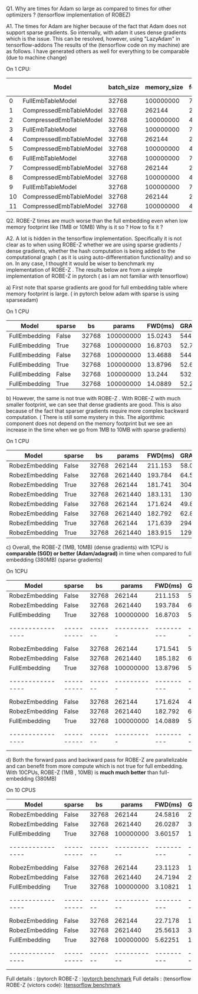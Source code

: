 Q1. Why are times for Adam so large as compared to times for other optimizers ? (tensorflow implementation of ROBEZ)

A1. The times for Adam are higher because of the fact that Adam does not support sparse gradients. So internally, with adam it uses dense gradients which is the issue. This can be resolved, however, using "LazyAdam" in tensorflow-addons The results of the (tensorflow code on my machine) are as follows. I have generated others as well for everything to be comparable (due to machine change)

On 1 CPU:


|    | Model                   |   batch_size |   memory_size |   forward_pass_ms |   gradient_computation_ms |   backward_pass_ms |   total_time_ms | model size   | optimizer   |
|----|-------------------------|--------------|---------------|-------------------|---------------------------|--------------------|-----------------|--------------|-------------|
|  0 | FullEmbTableModel       |        32768 |     100000000 |           77.2054 |                   81.8065 |            45.5938 |         204.606 | 381.5MB      | Adagrad     |
|  1 | CompressedEmbTableModel |        32768 |        262144 |          233.401  |                   80.7942 |           410.733  |         724.929 | 1.0MB        | Adagrad     |
|  2 | CompressedEmbTableModel |        32768 |     100000000 |          446.341  |                   82.189  |           885.563  |        1414.09  | 381.5MB      | Adagrad     |
|  3 | FullEmbTableModel       |        32768 |     100000000 |           73.0547 |                   80.1771 |            26.6799 |         179.912 | 381.5MB      | SGD         |
|  4 | CompressedEmbTableModel |        32768 |        262144 |          215.347  |                   81.4808 |           103.259  |         400.086 | 1.0MB        | SGD         |
|  5 | CompressedEmbTableModel |        32768 |     100000000 |          442.105  |                   84.0363 |           491.807  |        1017.95  | 381.5MB      | SGD         |
|  6 | FullEmbTableModel       |        32768 |     100000000 |           75.8073 |                   79.6531 |          1649.96   |        1805.42  | 381.5MB      | Adam        |
|  7 | CompressedEmbTableModel |        32768 |        262144 |          253.079  |                   79.3205 |           414.615  |         747.014 | 1.0MB        | Adam        |
|  8 | CompressedEmbTableModel |        32768 |     100000000 |          465.756  |                   80.9117 |          3203.01   |        3749.68  | 381.5MB      | Adam        |
|  9 | FullEmbTableModel       |        32768 |     100000000 |           72.7418 |                   77.6243 |            91.5522 |         241.918 | 381.5MB      | LazyAdam    |
| 10 | CompressedEmbTableModel |        32768 |        262144 |          248.944  |                   77.3822 |           414.938  |         741.264 | 1.0MB        | LazyAdam    |
| 11 | CompressedEmbTableModel |        32768 |     100000000 |          458.843  |                   77.8364 |          1811.34   |        2348.02  | 381.5MB      | LazyAdam    |



Q2. ROBE-Z times are much worse than the full embedding even when low memory footprint like (1MB or 10MB) Why is it so ? How to fix it ?

A2. A lot is hidden in the tensorflow implementation. Specifically it is not clear as to when using ROBE-Z whether we are using sparse gradients / dense gradients, whether the hash computation is being added to the computational graph ( as it is using auto-differentiation functionality) and so on. In any case, I thought it would be wiser to benchmark my implementation of ROBE-Z . The results below are from a simple implementation of ROBE-Z in pytorch ( as i am not familiar with tensorflow)

a) First note that sparse gradients are good for full embedding table where memory footprint is large.  ( in pytorch below adam with sparse is using sparseadam)

On 1 CPU

| Model          | sparse   |    bs |   params | FWD(ms)  |  GRAD(ms) |    BKWD(ms) |   total(ms) | msize   | optim   |
|----------------|----------|-------|----------|----------|-----------|-------------|-------------|---------|---------|
| FullEmbedding  | False    | 32768 |100000000 |  15.0243 |  544.749  |   61.9037   |     621.677 | 381.5MB | sgd     |
| FullEmbedding  | True     | 32768 |100000000 |  16.8703 |   52.7694 |  181.493    |     251.133 | 381.5MB | sgd     |
| FullEmbedding  | False    | 32768 |100000000 |  13.4688 |  544.184  |  778.126    |    1335.78  | 381.5MB | adagrad |
| FullEmbedding  | True     | 32768 |100000000 |  13.8796 |   52.6822 |  373.726    |     440.288 | 381.5MB | adagrad |
| FullEmbedding  | False    | 32768 |100000000 |  13.244  |  532.946  | 1014.4      |    1560.59  | 381.5MB | adam    |
| FullEmbedding  | True     | 32768 |100000000 |  14.0889 |   52.2924 |  576.35     |     642.732 | 381.5MB | adam    |

b) However, the same is not true with ROBE-Z . With ROBE-Z with much smaller footprint, we can see that dense gradients are good. This is also because of the fact that sparser gradients require more complex backward computation. ( There is still some mystery in this. The algorithmic component does not depend on the memory footprint but we see an increase in the time when we go from 1MB to 10MB with sparse gradients)

On 1 CPU

| Model          | sparse   |    bs |   params | FWD(ms)  |  GRAD(ms) |    BKWD(ms) |   total(ms) | msize   | optim   |
|----------------|----------|-------|----------|----------|-----------|-------------|-------------|---------|---------|
| RobezEmbedding | False    | 32768 |   262144 | 211.153  |   58.0465 |    0.2818   |     269.481 | 1.0MB   | sgd     |
| RobezEmbedding | False    | 32768 |  2621440 | 193.784  |   64.5972 |    1.26291  |     259.644 | 10.0MB  | sgd     |
| RobezEmbedding | True     | 32768 |   262144 | 181.741  |  304.657  |   15.9764   |     502.375 | 1.0MB   | sgd     |
| RobezEmbedding | True     | 32768 |  2621440 | 183.131  | 1309.42   |  157.363    |    1649.91  | 10.0MB  | sgd     |
| RobezEmbedding | False    | 32768 |   262144 | 171.624  |   49.8069 |    1.01899  |     222.45  | 1.0MB   | adam    |
| RobezEmbedding | False    | 32768 |  2621440 | 182.792  |   62.8146 |    9.88975  |     255.496 | 10.0MB  | adam    |
| RobezEmbedding | True     | 32768 |   262144 | 171.639  |  294.887  |   65.4829   |     532.009 | 1.0MB   | adam    |
| RobezEmbedding | True     | 32768 |  2621440 | 183.915  | 1295.97   |  661.781    |    2141.67  | 10.0MB  | adam    |



c) Overall, the ROBE-Z (1MB, 10MB) (dense gradients) with 1CPU is **comparable (SGD) or better (Adam/adagrad)** in time when compared to full embedding (380MB) (sparse gradients)

On 1CPU

| Model          | sparse   |    bs |   params | FWD(ms)  |  GRAD(ms) |    BKWD(ms) |   total(ms) | msize   | optim   |
|----------------|----------|-------|----------|----------|-----------|-------------|-------------|---------|---------|
| RobezEmbedding | False    | 32768 |   262144 | 211.153  |   58.0465 |    0.2818   |     269.481 | 1.0MB   | sgd     |
| RobezEmbedding | False    | 32768 |  2621440 | 193.784  |   64.5972 |    1.26291  |     259.644 | 10.0MB  | sgd     |
| FullEmbedding  | True     | 32768 |100000000 |  16.8703 |   52.7694 |  181.493    |     251.133 | 381.5MB | sgd     |
|----------------|----------|-------|----------|----------|-----------|-------------|-------------|---------|---------|
| RobezEmbedding | False    | 32768 |   262144 | 171.541  |   50.2693 |    0.727138 |     222.538 | 1.0MB   | adagrad |
| RobezEmbedding | False    | 32768 |  2621440 | 185.182  |   63.8764 |    6.34646  |     255.405 | 10.0MB  | adagrad |
| FullEmbedding  | True     | 32768 |100000000 |  13.8796 |   52.6822 |  373.726    |     440.288 | 381.5MB | adagrad |
|----------------|----------|-------|----------|----------|-----------|-------------|-------------|---------|---------|
| RobezEmbedding | False    | 32768 |   262144 | 171.624  |   49.8069 |    1.01899  |     222.45  | 1.0MB   | adam    |
| RobezEmbedding | False    | 32768 |  2621440 | 182.792  |   62.8146 |    9.88975  |     255.496 | 10.0MB  | adam    |
| FullEmbedding  | True     | 32768 |100000000 |  14.0889 |   52.2924 |  576.35     |     642.732 | 381.5MB | adam    |
|----------------|----------|-------|----------|----------|-----------|-------------|-------------|---------|---------|

d) Both the forward pass and backward pass for ROBE-Z are parallelizable and can benefit from more compute which is not true for full embedding. With 10CPUs, ROBE-Z (1MB , 10MB) is **much much better** than full-embedding (380MB)

On 10 CPUS

| Model          | sparse   |    bs |    params |  FWD(ms) |  GRAD(ms) | BKWD(ms)   |   total(ms) | msize   | optim   |
|----------------|----------|-------|-----------|----------|-----------|------------|-------------|---------|---------|
| RobezEmbedding | False    | 32768 |    262144 | 24.5816  |   20.7463 |   0.216307 |     45.5441 | 1.0MB   | sgd     |
| RobezEmbedding | False    | 32768 |   2621440 | 26.0287  |   33.7644 |   0.668377 |     60.4614 | 10.0MB  | sgd     |
| FullEmbedding  | True     | 32768 | 100000000 |  3.60157 |   19.2835 | 183.97     |    206.855  | 381.5MB | sgd     |
|----------------|----------|-------|-----------|----------|-----------|------------|-------------|---------|---------|
| RobezEmbedding | False    | 32768 |    262144 | 23.1123  |   15.3403 |   0.423025 |     38.8755 | 1.0MB   | adagrad |
| RobezEmbedding | False    | 32768 |   2621440 | 24.7194  |   28.0505 |   1.41813  |     54.188  | 10.0MB  | adagrad |
| FullEmbedding  | True     | 32768 | 100000000 |  3.10821 |   15.5356 | 282.721    |    301.365  | 381.5MB | adagrad |
|----------------|----------|-------|-----------|----------|-----------|------------|-------------|---------|---------|
| RobezEmbedding | False    | 32768 |    262144 | 22.7178  |   19.5777 |   0.631168 |     42.9267 | 1.0MB   | adam    |
| RobezEmbedding | False    | 32768 |   2621440 | 25.5613  |   35.7296 |   4.97946  |     66.2703 | 10.0MB  | adam    |
| FullEmbedding  | True     | 32768 | 100000000 |  5.62251 |   14.1575 | 444.051    |    463.831  | 381.5MB | adam    |
|----------------|----------|-------|-----------|----------|-----------|------------|-------------|---------|---------|

Full details : (pytorch ROBE-Z : )[pytorch benchmark](../cpu_robez/README.md)
Full details : (tensorflow ROBE-Z (victors code): )[tensorflow benchmark](../README.md)

